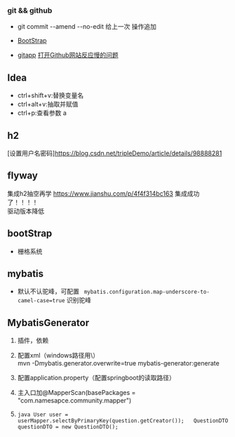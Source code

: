 ### git && github
- git commit --amend --no-edit 给上一次 操作追加  

- [BootStrap]( https://v3.bootcss.com/components/#navbar)
- [gitapp](https://developer.github.com/apps/building-oauth-apps/creating-an-oauth-app/)
[打开Github网站反应慢的问题](https://blog.csdn.net/xinshui151/article/details/79200390)

## Idea
- ctrl+shift+v:替换变量名
- ctrl+alt+v:抽取并赋值
- ctrl+p:查看参数
 a
## h2
[设置用户名密码]<https://blog.csdn.net/tripleDemo/article/details/98888281>

## flyway
集成h2抽空再学
https://www.jianshu.com/p/4f4f314bc163
集成成功了！！！！  
驱动版本降低

## bootStrap 
- 栅格系统 

## mybatis
- 默认不认驼峰，可配置
`` 
mybatis.configuration.map-underscore-to-camel-case=true
``
识别驼峰

## MybatisGenerator
1. 插件，依赖
2. 配置xml（windows路径用\）     
mvn -Dmybatis.generator.overwrite=true mybatis-generator:generate

3. 配置application.property（配置springboot的读取路径）
4. 主入口加@MapperScan(basePackages = "com.namesapce.community.mapper")
5. `` java
User user = userMapper.selectByPrimaryKey(question.getCreator());  
QuestionDTO questionDTO = new QuestionDTO();
 ``
